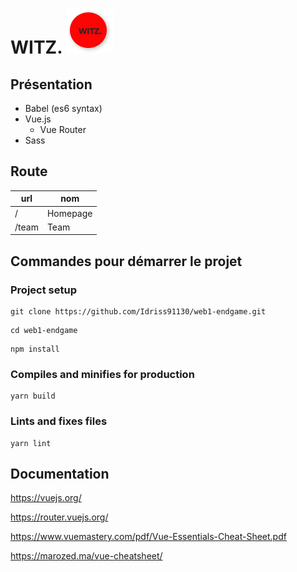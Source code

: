 # WITZ. <img src="/logowitz.png">

## Présentation

- Babel (es6 syntax)
- Vue.js
  - Vue Router
- Sass

## Route

| url      | nom      |
| ---      | ---      |
| /        | Homepage |
| /team    | Team     |

## Commandes pour démarrer le projet

### Project setup
```
git clone https://github.com/Idriss91130/web1-endgame.git
```
```
cd web1-endgame
```
```
npm install
```

### Compiles and minifies for production
```
yarn build
```

### Lints and fixes files
```
yarn lint
```

## Documentation

https://vuejs.org/

https://router.vuejs.org/

https://www.vuemastery.com/pdf/Vue-Essentials-Cheat-Sheet.pdf

https://marozed.ma/vue-cheatsheet/

